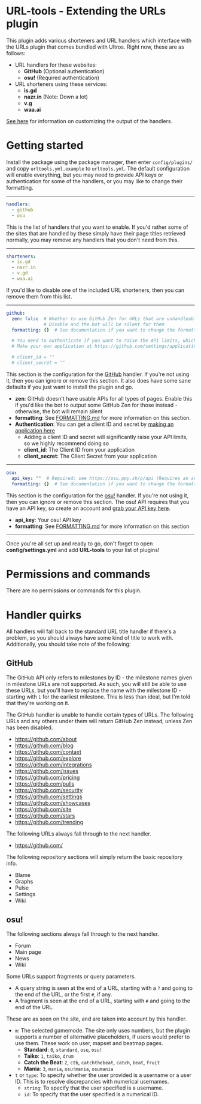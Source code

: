 URL-tools - Extending the URLs plugin
=====================================

This plugin adds various shorteners and URL handlers which interface with the
URLs plugin that comes bundled with Ultros. Right now, these are as follows:

* URL handlers for these websites:
    * **GitHub** (Optional authentication)
    * **osu!** (Required authentication)
* URL shorteners using these services:
    * **is.gd**
    * **nazr.in** (Note: Down a lot)
    * **v.g**
    * **waa.ai**

[See here](FORMATTING.md) for information on customizing the output of the
handlers.

Getting started
===============

Install the package using the package manager, then enter `config/plugins/` and
copy `urltools.yml.example` to `urltools.yml`. The default configuration will
enable everything, but you may need to provide API keys or authentication for
some of the handlers, or you may like to change their formatting.

---

```yml
handlers:
  - github
  - osu
```

This is the list of handlers that you want to enable. If you'd rather some of
the sites that are handled by these simply have their page titles retrieved
normally, you may remove any handlers that you don't need from this.

---

```yaml
shorteners:
  - is.gd
  - nazr.in
  - v.gd
  - waa.ai
```

If you'd like to disable one of the included URL shorteners, then you can remove
them from this list.

---

```yaml
github:
  zen: false  # Whether to use GitHub Zen for URLs that are unhandleable
              # Disable and the bot will be silent for them
  formatting: {}  # See documentation if you want to change the formatting and remember to prefix each value  with !!python/unicode

  # You need to authenticate if you want to raise the API limits, which is highly recommended.
  # Make your own application at https://github.com/settings/applications/new and enter the client ID and secret here.

  # client_id = ""
  # client_secret = ""
```

This section is the configuration for the [GitHub](https://github.com) handler. If you're not using it,
then you can ignore or remove this section. It also does have some sane defaults if you
just want to install the plugin and go.

* **zen**: GitHub doesn't have usable APIs for all types of pages. Enable this 
  if you'd like the bot to output some GitHub Zen for those instead - otherwise, 
  the bot will remain silent
* **formatting**: See [FORMATTING.md](FORMATTING.md) for more information on this section.
* **Authentication**: You can get a client ID and secret by [making an application here](https://github.com/settings/applications/new)
    * Adding a client ID and secret will significantly raise your API limits, so we highly recommend doing so
    * **client_id**: The Client ID from your application
    * **client_secret**: The Client Secret from your application

---

```yaml
osu:
  api_key: ""  # Required; see https://osu.ppy.sh/p/api (Requires an account)
  formatting: {}  # See documentation if you want to change the formatting and remember to prefix each value  with !!python/unicode
```

This section is the configuration for the [osu!](https://osu.ppy.sh) handler. If you're not using it,
then you can ignore or remove this section. The osu! API requires that you have an
API key, so create an account and [grab your API key here](https://osu.ppy.sh/p/api).

* **api_key**: Your osu! API key
* **formatting**: See [FORMATTING.md](FORMATTING.md) for more information on this section

---

Once you're all set up and ready to go, don't forget to open **config/settings.yml** and add
**URL-tools** to your list of plugins!

Permissions and commands
========================

There are no permissions or commands for this plugin.

Handler quirks
==============

All handlers will fall back to the standard URL title handler if there's a problem, so you should always have
some kind of title to work with. Additionally, you should take note of the following:

GitHub
------

The GitHub API only refers to milestones by ID - the milestone names given in milestone URLs are not supported.
As such, you will still be able to use these URLs, but you'll have to replace the name with the milestone ID - starting
with `1` for the earliest milestone. This is less than ideal, but I'm told that they're working on it.

The GitHub handler is unable to handle certain types of URLs. The following URLs and any others under them
will return GitHub Zen instead, unless Zen has been disabled.

* https://github.com/about
* https://github.com/blog
* https://github.com/contaxt
* https://github.com/explore
* https://github.com/integrations
* https://github.com/issues
* https://github.com/pricing
* https://github.com/pulls
* https://github.com/security
* https://github.com/settings
* https://github.com/showcases
* https://github.com/site
* https://github.com/stars
* https://github.com/trending

The following URLs always fall through to the next handler.

* https://github.com/

The following repository sections will simply return the basic repository info.

* Blame
* Graphs
* Pulse
* Settings
* Wiki

osu!
----

The following sections always fall through to the next handler.

* Forum
* Main page
* News
* Wiki

Some URLs support fragments or query parameters.

* A query string is seen at the end of a URL, starting with a `?` and going to the end of the URL, or the first `#`, if any.
* A fragment is seen at the end of a URL, starting with `#` and going to the end of the URL.

These are as seen on the site, and are taken into account by this handler.

* `m`: The selected gamemode. The site only uses numbers, but the plugin supports a number of alternative placeholders, if users would prefer to use them. These work on user, mapset and beatmap pages.
    * **Standard**: `0`, `standard`, `osu`, `osu!`
    * **Taiko**: `1`, `taiko`, `drum`
    * **Catch the Beat**: `2`, `ctb`, `catchthebeat`, `catch`, `beat`, `fruit`
    * **Mania**: `3`, `mania`, `osu!mania`, `osumania`
* `t` or `type`: To specify whether the user provided is a username or a user ID. This is to resolve discrepancies with numerical usernames.
    * `string`: To specify that the user specified is a username.
    * `id`: To specify that the user specified is a numerical ID.
